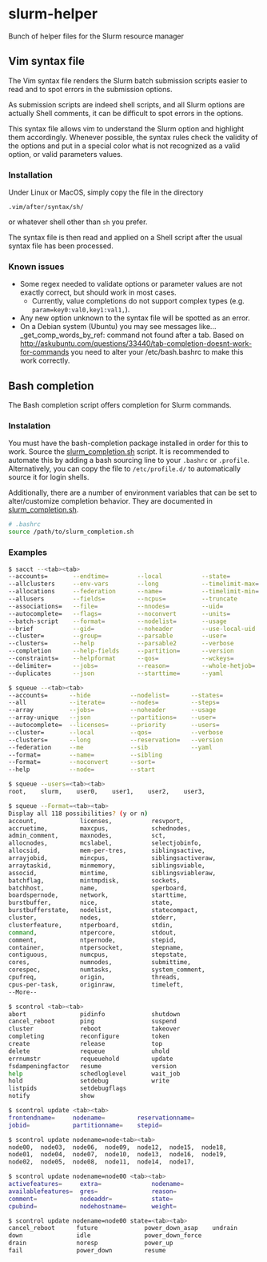 # slurm-helper

Bunch of helper files for the Slurm resource manager

## Vim syntax file

The Vim syntax file renders the Slurm batch submission scripts easier to read and to spot errors in the submission options.

As submission scripts are indeed shell scripts, and all Slurm options are actually Shell comments, it can be difficult to spot errors in the options.

This syntax file allows vim to understand the Slurm option and highlight them accordingly. Whenever possible, the syntax rules check the validity of the options and put in a special color what is not recognized as a valid option, or valid parameters values.

### Installation

Under Linux or MacOS, simply copy the file in the directory

    .vim/after/syntax/sh/

or whatever shell other than ``sh`` you prefer.

The syntax file is then read and applied on a Shell script after the usual syntax file has been processed.

### Known issues

* Some regex needed to validate options or parameter values are not exactly correct, but should work in most cases.
  * Currently, value completions do not support complex types (e.g. `param=key0:val0,key1:val1,`).
* Any new option unknown to the syntax file will be spotted as an error.
* On a Debian system (Ubuntu) you may see messages like...
  _get_comp_words_by_ref: command not found
  after a tab.
  Based on http://askubuntu.com/questions/33440/tab-completion-doesnt-work-for-commands you need to alter your /etc/bash.bashrc to make this work correctly.

## Bash completion

The Bash completion script offers <TAB> completion for Slurm commands.

### Instalation

You must have the bash-completion package installed in order for this to work.
Source the [slurm_completion.sh][slurm-completion] script. It is
recommended to automate this by adding a bash sourcing line to your
`.bashrc` or `.profile`. Alternatively, you can copy the file to
`/etc/profile.d/` to automatically source it for login shells.

Additionally, there are a number of environment variables that can be set to
alter/customize completion behavior. They are documented in
[slurm_completion.sh][slurm-completion].

```sh
# .bashrc
source /path/to/slurm_completion.sh
```

### Examples

```sh
$ sacct --<tab><tab>
--accounts=       --endtime=        --local           --state=
--allclusters     --env-vars        --long            --timelimit-max=
--allocations     --federation      --name=           --timelimit-min=
--allusers        --fields=         --ncpus=          --truncate
--associations=   --file=           --nnodes=         --uid=
--autocomplete=   --flags=          --noconvert       --units=
--batch-script    --format=         --nodelist=       --usage
--brief           --gid=            --noheader        --use-local-uid
--cluster=        --group=          --parsable        --user=
--clusters=       --help            --parsable2       --verbose
--completion      --help-fields     --partition=      --version
--constraints=    --helpformat      --qos=            --wckeys=
--delimiter=      --jobs=           --reason=         --whole-hetjob=
--duplicates      --json            --starttime=      --yaml
```

```sh
$ squeue --<tab><tab>
--accounts=      --hide           --nodelist=      --states=
--all            --iterate=       --nodes=         --steps=
--array          --jobs=          --noheader       --usage
--array-unique   --json           --partitions=    --user=
--autocomplete=  --licenses=      --priority       --users=
--cluster=       --local          --qos=           --verbose
--clusters=      --long           --reservation=   --version
--federation     --me             --sib            --yaml
--format=        --name=          --sibling
--Format=        --noconvert      --sort=
--help           --node=          --start

$ squeue --users=<tab><tab>
root,    slurm,    user0,    user1,    user2,    user3,

$ squeue --Format=<tab><tab>
Display all 118 possibilities? (y or n)
account,            licenses,           resvport,
accruetime,         maxcpus,            schednodes,
admin_comment,      maxnodes,           sct,
allocnodes,         mcslabel,           selectjobinfo,
allocsid,           mem-per-tres,       siblingsactive,
arrayjobid,         mincpus,            siblingsactiveraw,
arraytaskid,        minmemory,          siblingsviable,
associd,            mintime,            siblingsviableraw,
batchflag,          mintmpdisk,         sockets,
batchhost,          name,               sperboard,
boardspernode,      network,            starttime,
burstbuffer,        nice,               state,
burstbufferstate,   nodelist,           statecompact,
cluster,            nodes,              stderr,
clusterfeature,     ntperboard,         stdin,
command,            ntpercore,          stdout,
comment,            ntpernode,          stepid,
container,          ntpersocket,        stepname,
contiguous,         numcpus,            stepstate,
cores,              numnodes,           submittime,
corespec,           numtasks,           system_comment,
cpufreq,            origin,             threads,
cpus-per-task,      originraw,          timeleft,
--More--
```

```sh
$ scontrol <tab><tab>
abort               pidinfo             shutdown
cancel_reboot       ping                suspend
cluster             reboot              takeover
completing          reconfigure         token
create              release             top
delete              requeue             uhold
errnumstr           requeuehold         update
fsdampeningfactor   resume              version
help                schedloglevel       wait_job
hold                setdebug            write
listpids            setdebugflags
notify              show

$ scontrol update <tab><tab>
frontendname=     nodename=         reservationname=
jobid=            partitionname=    stepid=

$ scontrol update nodename=node<tab><tab>
node00,  node03,  node06,  node09,  node12,  node15,  node18,
node01,  node04,  node07,  node10,  node13,  node16,  node19,
node02,  node05,  node08,  node11,  node14,  node17,

$ scontrol update nodename=node00 <tab><tab>
activefeatures=     extra=              nodename=
availablefeatures=  gres=               reason=
comment=            nodeaddr=           state=
cpubind=            nodehostname=       weight=

$ scontrol update nodename=node00 state=<tab><tab>
cancel_reboot      future             power_down_asap    undrain
down               idle               power_down_force
drain              noresp             power_up
fail               power_down         resume
```

<!-- Links -->
[slurm-completion]: ./slurm_completion.sh
